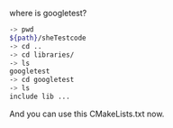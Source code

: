 where is googletest?

```bash
-> pwd
${path}/sheTestcode
-> cd ..
-> cd libraries/
-> ls
googletest
-> cd googletest
-> ls
include lib ...
```

And you can use this CMakeLists.txt now.


